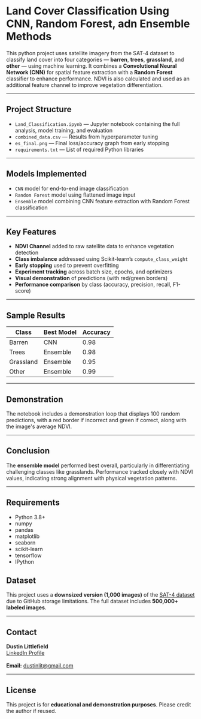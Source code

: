# Land Cover Classification Using CNN, Random Forest, adn Ensemble Methods

This python project uses satellite imagery from the SAT-4 dataset to classify land cover into four categories — **barren**, **trees**, **grassland**, and **other** — using machine learning. It combines a **Convolutional Neural Network (CNN)** for spatial feature extraction with a **Random Forest** classifier to enhance performance. NDVI is also calculated and used as an additional feature channel to improve vegetation differentiation.

---

## Project Structure

- `Land_Classification.ipynb` — Jupyter notebook containing the full analysis, model training, and evaluation  
- `combined_data.csv` — Results from hyperparameter tuning  
- `es_final.png` — Final loss/accuracy graph from early stopping  
- `requirements.txt` — List of required Python libraries  

---

## Models Implemented

- `CNN` model for end-to-end image classification  
- `Random Forest` model using flattened image input  
- `Ensemble` model combining CNN feature extraction with Random Forest classification  

---

## Key Features

- **NDVI Channel** added to raw satellite data to enhance vegetation detection  
- **Class imbalance** addressed using Scikit-learn’s `compute_class_weight`  
- **Early stopping** used to prevent overfitting  
- **Experiment tracking** across batch size, epochs, and optimizers  
- **Visual demonstration** of predictions (with red/green borders)  
- **Performance comparison** by class (accuracy, precision, recall, F1-score)

---

## Sample Results

| Class     | Best Model   | Accuracy |
|-----------|--------------|----------|
| Barren    | CNN          | 0.98     |
| Trees     | Ensemble     | 0.98     |
| Grassland | Ensemble     | 0.95     |
| Other     | Ensemble     | 0.99     |

---

## Demonstration

The notebook includes a demonstration loop that displays 100 random predictions, with a red border if incorrect and green if correct, along with the image's average NDVI.

---

## Conclusion

The **ensemble model** performed best overall, particularly in differentiating challenging classes like grasslands. Performance tracked closely with NDVI values, indicating strong alignment with physical vegetation patterns.

---

## Requirements

- Python 3.8+
- numpy
- pandas
- matplotlib
- seaborn
- scikit-learn
- tensorflow
- IPython

## Dataset

This project uses a **downsized version (1,000 images)** of the [SAT-4 dataset](https://csc.lsu.edu/~saikat/deepsat/) due to GitHub storage limitations. The full dataset includes **500,000+ labeled images**.

---

## Contact

**Dustin Littlefield**  
[LinkedIn Profile](https://www.linkedin.com/in/dustin-littlefield-629803323)  
<br>
**Email:** dustinlit@gmail.com

---

## License

This project is for **educational and demonstration purposes**. Please credit the author if reused.
